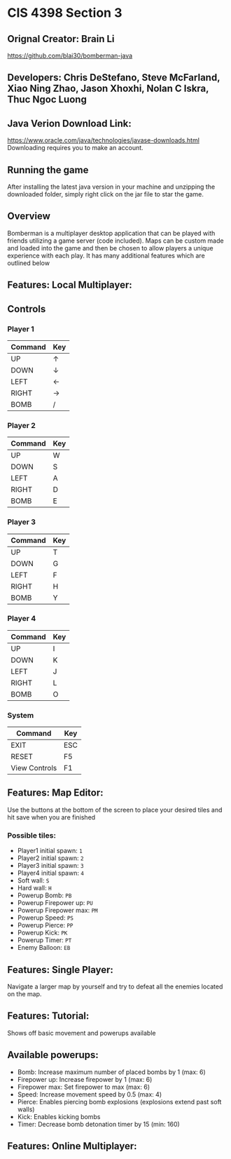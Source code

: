 # CIS 4398 Section 3 

## Orignal Creator: Brain Li
https://github.com/blai30/bomberman-java

## Developers: Chris DeStefano, Steve McFarland, Xiao Ning Zhao, Jason Xhoxhi, Nolan C Iskra, Thuc Ngoc Luong

## Java Verion Download Link:
https://www.oracle.com/java/technologies/javase-downloads.html
Downloading requires you to make an account.

## Running the game
After installing the latest java version in your machine and unzipping the downloaded folder, simply right click on the jar file to star the game. 

## Overview
Bomberman is a multiplayer desktop application that can be played with friends utilizing a game server (code included). Maps can be custom made and loaded into the game and then be chosen to allow players a unique experience with each play. It has many additional features which are outlined below


## Features: Local Multiplayer:
## Controls
### Player 1
| Command | Key |
|---------|-----|
| UP      | ↑   |
| DOWN    | ↓   |
| LEFT    | ←   |
| RIGHT   | →   |
| BOMB    | /   |

### Player 2
| Command | Key |
|---------|-----|
| UP      | W   |
| DOWN    | S   |
| LEFT    | A   |
| RIGHT   | D   |
| BOMB    | E   |

### Player 3
| Command | Key |
|---------|-----|
| UP      | T   |
| DOWN    | G   |
| LEFT    | F   |
| RIGHT   | H   |
| BOMB    | Y   |

### Player 4
| Command | Key |
|---------|-----|
| UP      | I   |
| DOWN    | K   |
| LEFT    | J   |
| RIGHT   | L   |
| BOMB    | O   |

### System
| Command       | Key |
|---------------|-----|
| EXIT          | ESC |
| RESET         | F5  |
| View Controls | F1  |

## Features: Map Editor:
Use the buttons at the bottom of the screen to place your desired tiles and hit save when you are finished

### Possible tiles:
* Player1 initial spawn: `1`
* Player2 initial spawn: `2`
* Player3 initial spawn: `3`
* Player4 initial spawn: `4`
* Soft wall: `S`
* Hard wall: `H`
* Powerup Bomb: `PB`
* Powerup Firepower up: `PU`
* Powerup Firepower max: `PM`
* Powerup Speed: `PS`
* Powerup Pierce: `PP`
* Powerup Kick: `PK`
* Powerup Timer: `PT`
* Enemy Balloon: `EB`

## Features: Single Player:
Navigate a larger map by yourself and try to defeat all the enemies located on the map. 

## Features: Tutorial:
Shows off basic movement and powerups available

## Available powerups:
* Bomb: Increase maximum number of placed bombs by 1 (max: 6)
* Firepower up: Increase firepower by 1 (max: 6)
* Firepower max: Set firepower to max (max: 6)
* Speed: Increase movement speed by 0.5 (max: 4)
* Pierce: Enables piercing bomb explosions (explosions extend past soft walls)
* Kick: Enables kicking bombs
* Timer: Decrease bomb detonation timer by 15 (min: 160)

## Features: Online Multiplayer:

